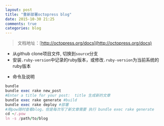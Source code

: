 ```yaml
---
layout: post
title: "重新部署octopress blog"
date: 2015-10-30 21:25
comments: true
categories: blog
---
```

> 文档地址：[http://octopress.org/docs](http://octopress.org/docs)

* 从github clone项目文件, 切换到`source`分支
* 安装`.ruby-version`中记录的ruby版本，或修改`.ruby-version`为当前系统的ruby版本
<!--more-->
* 命令及说明

```ruby
bundle
bundle exec rake new_post 
#Enter a title for your post:  title 生成新的文章
bundle exec rake generate #build 
bundle exec rake deploy #部署
#用pow随时查看blog，但是每次写了新文章需要 执行 bundle exec rake generate
cd ~/.pow
ln -s /path/to/blog

```




